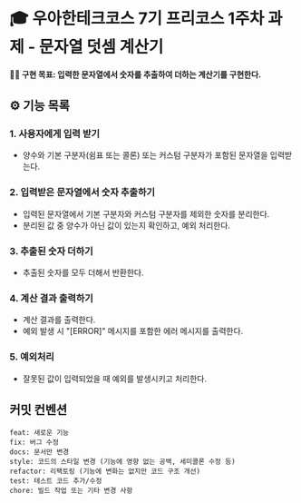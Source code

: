 # 🎓 우아한테크코스 7기 프리코스 1주차 과제 - 문자열 덧셈 계산기
#### 🏃‍♀️ 구현 목표: 입력한 문자열에서 숫자를 추출하여 더하는 계산기를 구현한다.

## ⚙️ 기능 목록
### 1. 사용자에게 입력 받기
- 양수와 기본 구분자(쉼표 또는 콜론) 또는 커스텀 구분자가 포함된 문자열을 입력받는다.

### 2. 입력받은 문자열에서 숫자 추출하기
- 입력된 문자열에서 기본 구분자와 커스텀 구분자를 제외한 숫자를 분리한다.
- 분리된 값 중 양수가 아닌 값이 있는지 확인하고, 예외 처리한다.

### 3. 추출된 숫자 더하기
- 추출된 숫자를 모두 더해서 반환한다.

### 4. 계산 결과 출력하기
- 계산 결과를 출력한다.
- 예외 발생 시 "[ERROR]" 메시지를 포함한 에러 메시지를 출력한다.

### 5. 예외처리
- 잘못된 값이 입력되었을 때 예외를 발생시키고 처리한다.

## 커밋 컨벤션
```
feat: 새로운 기능
fix: 버그 수정
docs: 문서만 변경
style: 코드의 스타일 변경 (기능에 영향 없는 공백, 세미콜론 수정 등)
refactor: 리팩토링 (기능에 변화는 없지만 코드 구조 개선)
test: 테스트 코드 추가/수정
chore: 빌드 작업 또는 기타 변경 사항
```